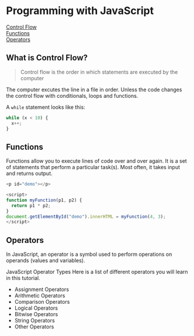 # Programming with JavaScript

[Control Flow](#what-is-control-flow)  
[Functions](#functions)  
[Operators](#operators)  

## What is Control Flow?

> Control flow is the order in which statements are executed by the computer

The computer excutes the line in a file in order.  Unless the code changes the control flow with conditionals, loops and functions.

A ```while``` statement looks like this:

```javascript
while (x < 10) {
  x++;
}
```

## Functions

Functions allow you to execute lines of code over and over again. It is a set of statements that perform a particular task(s). Most often, it takes input and returns output.

```javascript
<p id="demo"></p>

<script>
function myFunction(p1, p2) {
  return p1 * p2;
}
document.getElementById("demo").innerHTML = myFunction(4, 3);
</script>
```

## Operators

In JavaScript, an operator is a symbol used to perform operations on operands (values and variables).

JavaScript Operator Types
Here is a list of different operators you will learn in this tutorial.

- Assignment Operators
- Arithmetic Operators
- Comparison Operators
- Logical Operators
- Bitwise Operators
- String Operators
- Other Operators
